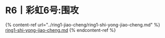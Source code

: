 # R6丨彩虹6号:围攻



{% content-ref url="../ring1-jiao-cheng/ring1-shi-yong-jiao-cheng.md" %}
[ring1-shi-yong-jiao-cheng.md](../ring1-jiao-cheng/ring1-shi-yong-jiao-cheng.md)
{% endcontent-ref %}
